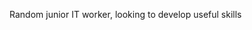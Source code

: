 Random junior IT worker, looking to develop useful skills

<!---
M-D-Q/M-D-Q is a ✨ special ✨ repository because its `README.md` (this file) appears on your GitHub profile.
You can click the Preview link to take a look at your changes.
--->
